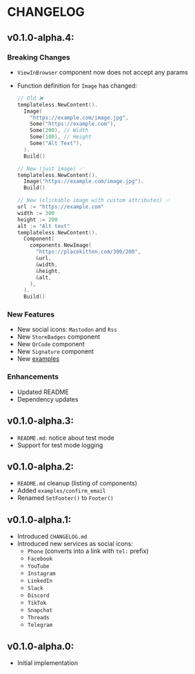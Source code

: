# CHANGELOG

## v0.1.0-alpha.4:

### Breaking Changes

- `ViewInBrowser` component now does not accept any params
- Function definition for `Image` has changed:

  ```go
  // Old ❌
  templateless.NewContent().
    Image(
      "https://example.com/image.jpg",
      Some("https://example.com"),
      Some(200), // Width
      Some(100), // Height
      Some("Alt Text"),
    ).
    Build()
  
  // New (just image) ✅
  templateless.NewContent().
    Image("https://example.com/image.jpg").
    Build()
  
  // New (clickable image with custom attributes) ✅
  url := "https://example.com"
  width := 300
  height := 200
  alt := "Alt text"
  templateless.NewContent().
    Component(
      components.NewImage(
        "https://placekitten.com/300/200",
        &url,
        &width,
        &height,
        &alt,
      ),
    ).
    Build()
  ```

### New Features
- New social icons: `Mastodon` and `Rss`
- New `StoreBadges` component
- New `QrCode` component
- New `Signature` component
- New [examples](examples)

### Enhancements
- Updated README
- Dependency updates

## v0.1.0-alpha.3:
- `README.md`: notice about test mode
- Support for test mode logging

## v0.1.0-alpha.2:
- `README.md` cleanup (listing of components)
- Added `examples/confirm_email`
- Renamed `SetFooter()` to `Footer()`

## v0.1.0-alpha.1:
- Introduced `CHANGELOG.md`
- Introduced new services as social icons:
  - `Phone` (converts into a link with `tel:` prefix)
  - `Facebook`
  - `YouTube`
  - `Instagram`
  - `LinkedIn`
  - `Slack`
  - `Discord`
  - `TikTok`
  - `Snapchat`
  - `Threads`
  - `Telegram`

## v0.1.0-alpha.0:
- Initial implementation